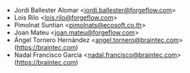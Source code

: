 - Jordi Ballester Alomar \<<jordi.ballester@forgeflow.com>\>
- Lois Rilo \<<lois.rilo@forgeflow.com>\>
- Pimolnat Suntian \<<pimolnats@ecosoft.co.th>\>
- Joan Mateu \<<joan.mateu@forgeflow.com>\>
- Ángel Tornero Hernández \<<angel.tornero@braintec.com>\>
  (<https://braintec.com>)
- Nadal Francisco Garcia \<<nadal.francisco@braintec.com>\>
  (<https://braintec.com>)
